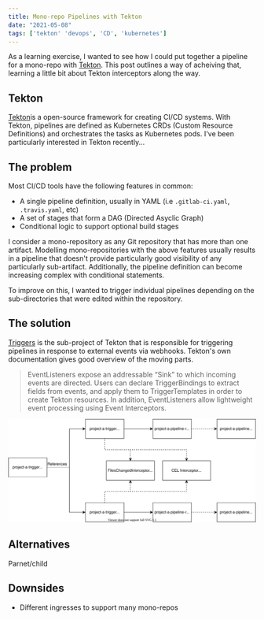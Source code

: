 ```yaml
---
title: Mono-repo Pipelines with Tekton
date: "2021-05-08"
tags: ['tekton' 'devops', 'CD', 'kubernetes']
---
```


As a learning exercise, I wanted to see how I could put together a pipeline for a mono-repo with [Tekton](https://tekton.dev/). This post outlines a way of acheiving that, learning a little bit about Tekton interceptors along the way.

## Tekton

[Tekton](https://tekton.dev/)is a open-source framework for creating CI/CD systems. With Tekton, pipelines are defined as Kubernetes CRDs (Custom Resource Definitions) and orchestrates the tasks as Kubernetes pods. I've been particularly interested in Tekton recently...


## The problem

Most CI/CD tools have the following features in common:
* A single pipeline definition, usually in YAML (i.e `.gitlab-ci.yaml`, `.travis.yaml`, etc)
* A set of stages that form a DAG (Directed Asyclic Graph)
* Conditional logic to support optional build stages

I consider a mono-repository as any Git repository that has more than one artifact. Modelling mono-repositories with the above features usually results in a pipeline that doesn't provide particularly good visibility of any particularly sub-artifact. Additionally, the pipeline definition can become increasing complex with conditional statements.

To improve on this, I wanted to trigger individual pipelines depending on the sub-directories that were edited within the repository.


## The solution

[Triggers](https://github.com/tektoncd/triggers) is the sub-project of Tekton that is responsible for triggering pipelines in response to external events via webhooks. Tekton's own documentation gives good overview of the moving parts.

> EventListeners expose an addressable “Sink” to which incoming events are directed. Users can declare TriggerBindings to extract fields from events, and apply them to TriggerTemplates in order to create Tekton resources. In addition, EventListeners allow lightweight event processing using Event Interceptors.




![Component diagram](tekton-mono-components.svg)


## Alternatives

Parnet/child


## Downsides

* Different ingresses to support many mono-repos
